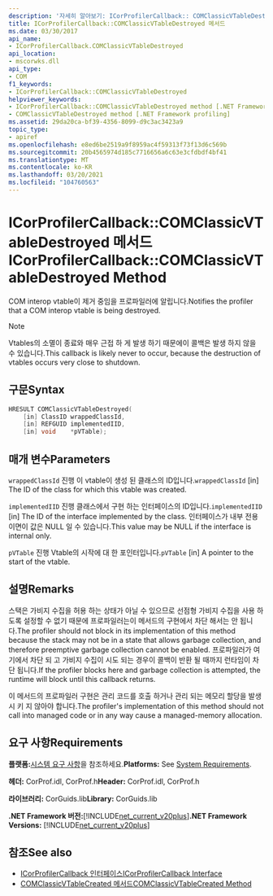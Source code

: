 ```yaml
---
description: '자세히 알아보기: ICorProfilerCallback:: COMClassicVTableDestroyed 메서드'
title: ICorProfilerCallback::COMClassicVTableDestroyed 메서드
ms.date: 03/30/2017
api_name:
- ICorProfilerCallback.COMClassicVTableDestroyed
api_location:
- mscorwks.dll
api_type:
- COM
f1_keywords:
- ICorProfilerCallback::COMClassicVTableDestroyed
helpviewer_keywords:
- ICorProfilerCallback::COMClassicVTableDestroyed method [.NET Framework profiling]
- COMClassicVTableDestroyed method [.NET Framework profiling]
ms.assetid: 29da20ca-bf39-4356-8099-d9c3ac3423a9
topic_type:
- apiref
ms.openlocfilehash: e8ed6be2519a9f8959ac4f59313f73f13d6c569b
ms.sourcegitcommit: 20b4565974d185c7716656a6c63e3cfdbdf4bf41
ms.translationtype: MT
ms.contentlocale: ko-KR
ms.lasthandoff: 03/20/2021
ms.locfileid: "104760563"
---
```

# <a name="icorprofilercallbackcomclassicvtabledestroyed-method"></a><span data-ttu-id="00bd3-103">ICorProfilerCallback::COMClassicVTableDestroyed 메서드</span><span class="sxs-lookup"><span data-stu-id="00bd3-103">ICorProfilerCallback::COMClassicVTableDestroyed Method</span></span>

<span data-ttu-id="00bd3-104">COM interop vtable이 제거 중임을 프로파일러에 알립니다.</span><span class="sxs-lookup"><span data-stu-id="00bd3-104">Notifies the profiler that a COM interop vtable is being destroyed.</span></span>  
  
> [!NOTE]
> <span data-ttu-id="00bd3-105">Vtables의 소멸이 종료와 매우 근접 하 게 발생 하기 때문에이 콜백은 발생 하지 않을 수 있습니다.</span><span class="sxs-lookup"><span data-stu-id="00bd3-105">This callback is likely never to occur, because the destruction of vtables occurs very close to shutdown.</span></span>  
  
## <a name="syntax"></a><span data-ttu-id="00bd3-106">구문</span><span class="sxs-lookup"><span data-stu-id="00bd3-106">Syntax</span></span>  
  
```cpp  
HRESULT COMClassicVTableDestroyed(  
    [in] ClassID wrappedClassId,  
    [in] REFGUID implementedIID,  
    [in] void    *pVTable);  
```  
  
## <a name="parameters"></a><span data-ttu-id="00bd3-107">매개 변수</span><span class="sxs-lookup"><span data-stu-id="00bd3-107">Parameters</span></span>

<span data-ttu-id="00bd3-108">`wrappedClassId` 진행 이 vtable이 생성 된 클래스의 ID입니다.</span><span class="sxs-lookup"><span data-stu-id="00bd3-108">`wrappedClassId` [in] The ID of the class for which this vtable was created.</span></span>

<span data-ttu-id="00bd3-109">`implementedIID` 진행 클래스에서 구현 하는 인터페이스의 ID입니다.</span><span class="sxs-lookup"><span data-stu-id="00bd3-109">`implementedIID` [in] The ID of the interface implemented by the class.</span></span> <span data-ttu-id="00bd3-110">인터페이스가 내부 전용 이면이 값은 NULL 일 수 있습니다.</span><span class="sxs-lookup"><span data-stu-id="00bd3-110">This value may be NULL if the interface is internal only.</span></span>

<span data-ttu-id="00bd3-111">`pVTable` 진행 Vtable의 시작에 대 한 포인터입니다.</span><span class="sxs-lookup"><span data-stu-id="00bd3-111">`pVTable` [in] A pointer to the start of the vtable.</span></span>

## <a name="remarks"></a><span data-ttu-id="00bd3-112">설명</span><span class="sxs-lookup"><span data-stu-id="00bd3-112">Remarks</span></span>  

 <span data-ttu-id="00bd3-113">스택은 가비지 수집을 허용 하는 상태가 아닐 수 있으므로 선점형 가비지 수집을 사용 하도록 설정할 수 없기 때문에 프로파일러는이 메서드의 구현에서 차단 해서는 안 됩니다.</span><span class="sxs-lookup"><span data-stu-id="00bd3-113">The profiler should not block in its implementation of this method because the stack may not be in a state that allows garbage collection, and therefore preemptive garbage collection cannot be enabled.</span></span> <span data-ttu-id="00bd3-114">프로파일러가 여기에서 차단 되 고 가비지 수집이 시도 되는 경우이 콜백이 반환 될 때까지 런타임이 차단 됩니다.</span><span class="sxs-lookup"><span data-stu-id="00bd3-114">If the profiler blocks here and garbage collection is attempted, the runtime will block until this callback returns.</span></span>  
  
 <span data-ttu-id="00bd3-115">이 메서드의 프로파일러 구현은 관리 코드를 호출 하거나 관리 되는 메모리 할당을 발생 시 키 지 않아야 합니다.</span><span class="sxs-lookup"><span data-stu-id="00bd3-115">The profiler's implementation of this method should not call into managed code or in any way cause a managed-memory allocation.</span></span>  
  
## <a name="requirements"></a><span data-ttu-id="00bd3-116">요구 사항</span><span class="sxs-lookup"><span data-stu-id="00bd3-116">Requirements</span></span>  

 <span data-ttu-id="00bd3-117">**플랫폼:**[시스템 요구 사항](../../get-started/system-requirements.md)을 참조하세요.</span><span class="sxs-lookup"><span data-stu-id="00bd3-117">**Platforms:** See [System Requirements](../../get-started/system-requirements.md).</span></span>  
  
 <span data-ttu-id="00bd3-118">**헤더:** CorProf.idl, CorProf.h</span><span class="sxs-lookup"><span data-stu-id="00bd3-118">**Header:** CorProf.idl, CorProf.h</span></span>  
  
 <span data-ttu-id="00bd3-119">**라이브러리:** CorGuids.lib</span><span class="sxs-lookup"><span data-stu-id="00bd3-119">**Library:** CorGuids.lib</span></span>  
  
 <span data-ttu-id="00bd3-120">**.NET Framework 버전:**[!INCLUDE[net_current_v20plus](../../../../includes/net-current-v20plus-md.md)]</span><span class="sxs-lookup"><span data-stu-id="00bd3-120">**.NET Framework Versions:** [!INCLUDE[net_current_v20plus](../../../../includes/net-current-v20plus-md.md)]</span></span>  
  
## <a name="see-also"></a><span data-ttu-id="00bd3-121">참조</span><span class="sxs-lookup"><span data-stu-id="00bd3-121">See also</span></span>

- [<span data-ttu-id="00bd3-122">ICorProfilerCallback 인터페이스</span><span class="sxs-lookup"><span data-stu-id="00bd3-122">ICorProfilerCallback Interface</span></span>](icorprofilercallback-interface.md)
- [<span data-ttu-id="00bd3-123">COMClassicVTableCreated 메서드</span><span class="sxs-lookup"><span data-stu-id="00bd3-123">COMClassicVTableCreated Method</span></span>](icorprofilercallback-comclassicvtablecreated-method.md)
